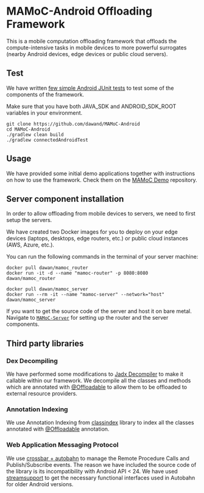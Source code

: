 # MAMoC-Android Offloading Framework

This is a mobile computation offloading framework that offloads the compute-intensive tasks in mobile devices to more powerful
surrogates (nearby Android devices, edge devices or public cloud servers). 

## Test

We have written [few simple Android JUnit tests](./blob/master/mamoc_client/src/androidTest/java/uk/ac/standrews/cs/mamoc_client/ExampleInstrumentedTest.java) to test some of the components of the framework.

Make sure that you have both JAVA_SDK and ANDROID_SDK_ROOT variables in your environment.

```
git clone https://github.com/dawand/MAMoC-Android
cd MAMoC-Android
./gradlew clean build
./gradlew connectedAndroidTest
```

## Usage
We have provided some initial demo applications together with instructions on how to use the framework.
Check them on the [MAMoC Demo](https://github.com/dawand/MAMoC_Demo) repository. 

## Server component installation

In order to allow offloading from mobile devices to servers, we need to first setup the servers. 

We have created two Docker images for you to deploy on your edge devices (laptops, desktops, edge routers, etc.) or 
public cloud instances (AWS, Azure, etc.). 

You can run the following commands in the terminal of your server machine:

```
docker pull dawan/mamoc_router
docker run -it -d --name "mamoc-router" -p 8080:8080 dawan/mamoc_router

docker pull dawan/mamoc_server
docker run --rm -it --name "mamoc-server" --network="host" dawan/mamoc_server
```

If you want to get the source code of the server and host it on bare metal. Navigate to [`MAMoC-Server`](https://github.com/dawand/MAMoC-Server) 
for setting up the router and the server components.

## Third party libraries

### Dex Decompiling

We have performed some modifications to [Jadx Decompiler](https://github.com/skylot/jadx) to make it callable within our framework. 
We decompile all the classes and methods which are annotated with 
[@Offloadable](mamoc_client/src/main/java/uk/ac/standrews/cs/mamoc_client/Annotation/Offloadable.java) to allow them to be offloaded to external resource providers.
 
### Annotation Indexing
We use Annotation Indexing from [classindex](https://github.com/atteo/classindex) library to index all the classes annotated with
[@Offloadable](mamoc_client/src/main/java/uk/ac/standrews/cs/mamoc_client/Annotation/Offloadable.java) annotation.

### Web Application Messaging Protocol
We use [crossbar + autobahn](https://github.com/crossbario/autobahn-java) to manage the Remote Procedure Calls and Publish/Subscribe events. 
The reason we have included the source code of the library is its incompatibility with Android API < 24. 
We have used [streamsupport](https://github.com/streamsupport/streamsupport) to get the necessary functional interfaces used in Autobahn for older Android versions.


